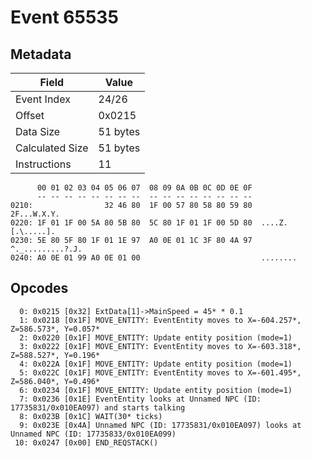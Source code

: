 # Event 65535

## Metadata

| Field           | Value    |
|-----------------|----------|
| Event Index     | 24/26    |
| Offset          | 0x0215   |
| Data Size       | 51 bytes |
| Calculated Size | 51 bytes |
| Instructions    | 11       |

```
      00 01 02 03 04 05 06 07  08 09 0A 0B 0C 0D 0E 0F
      -- -- -- -- -- -- -- --  -- -- -- -- -- -- -- --
0210:                32 46 80  1F 00 57 80 58 80 59 80       2F...W.X.Y.
0220: 1F 01 1F 00 5A 80 5B 80  5C 80 1F 01 1F 00 5D 80  ....Z.[.\.....].
0230: 5E 80 5F 80 1F 01 1E 97  A0 0E 01 1C 3F 80 4A 97  ^._.........?.J.
0240: A0 0E 01 99 A0 0E 01 00                           ........        
```

## Opcodes

```
  0: 0x0215 [0x32] ExtData[1]->MainSpeed = 45* * 0.1
  1: 0x0218 [0x1F] MOVE_ENTITY: EventEntity moves to X=-604.257*, Z=586.573*, Y=0.057*
  2: 0x0220 [0x1F] MOVE_ENTITY: Update entity position (mode=1)
  3: 0x0222 [0x1F] MOVE_ENTITY: EventEntity moves to X=-603.318*, Z=588.527*, Y=0.196*
  4: 0x022A [0x1F] MOVE_ENTITY: Update entity position (mode=1)
  5: 0x022C [0x1F] MOVE_ENTITY: EventEntity moves to X=-601.495*, Z=586.040*, Y=0.496*
  6: 0x0234 [0x1F] MOVE_ENTITY: Update entity position (mode=1)
  7: 0x0236 [0x1E] EventEntity looks at Unnamed NPC (ID: 17735831/0x010EA097) and starts talking
  8: 0x023B [0x1C] WAIT(30* ticks)
  9: 0x023E [0x4A] Unnamed NPC (ID: 17735831/0x010EA097) looks at Unnamed NPC (ID: 17735833/0x010EA099)
 10: 0x0247 [0x00] END_REQSTACK()
```
